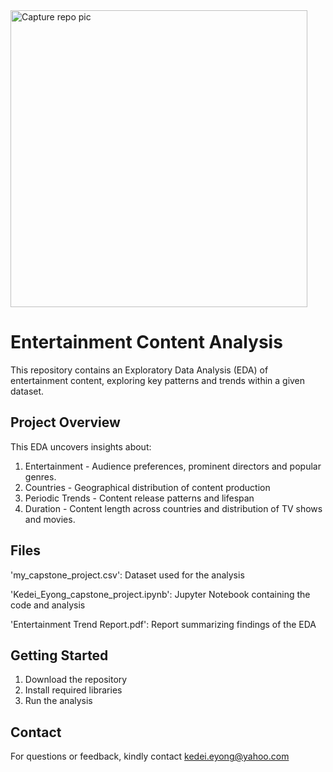 <img width="475" alt="Capture repo pic" src="https://github.com/user-attachments/assets/2f7d6544-3155-4c48-9232-39a5fe67e1f3" />


# Entertainment Content Analysis

This repository contains an Exploratory Data Analysis (EDA) of entertainment content, exploring key patterns and trends within a given dataset.

## Project Overview

This EDA uncovers insights about:
1. Entertainment - Audience preferences, prominent directors and popular genres.
2. Countries - Geographical distribution of content production
3. Periodic Trends - Content release patterns and lifespan
4. Duration - Content length across countries and distribution of TV shows and movies.

## Files

'my_capstone_project.csv': Dataset used for the analysis

'Kedei_Eyong_capstone_project.ipynb': Jupyter Notebook containing the code and analysis

'Entertainment Trend Report.pdf': Report summarizing findings of the EDA

## Getting Started

1. Download the repository
2. Install required libraries
3. Run the analysis


## Contact
For questions or feedback, kindly contact kedei.eyong@yahoo.com

